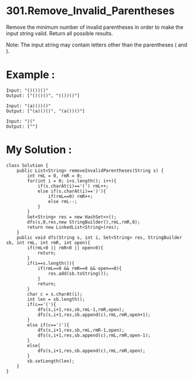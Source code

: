 # 301.Remove_Invalid_Parentheses
Remove the minimum number of invalid parentheses in order to make the input string valid. Return all possible results.

Note: The input string may contain letters other than the parentheses ( and ).

# Example :
```
Input: "()())()"
Output: ["()()()", "(())()"]

Input: "(a)())()"
Output: ["(a)()()", "(a())()"]

Input: ")("
Output: [""]

```



# My Solution :
```
class Solution {
    public List<String> removeInvalidParentheses(String s) {
        int rmL = 0, rmR = 0;
        for(int i = 0; i<s.length(); i++){
            if(s.charAt(i)=='(') rmL++;
            else if(s.charAt(i)==')'){
                if(rmL==0) rmR++;
                else rmL--;
            }
        }
        Set<String> res = new HashSet<>();
        dfs(s,0,res,new StringBuilder(),rmL,rmR,0);
        return new LinkedList<String>(res);
    }
    public void dfs(String s, int i, Set<String> res, StringBuilder sb, int rmL, int rmR, int open){
        if(rmL<0 || rmR<0 || open<0){
            return;
        }
        if(i==s.length()){
            if(rmL==0 && rmR==0 && open==0){
                res.add(sb.toString());
            }
            return;
        }
        char c = s.charAt(i);
        int len = sb.length();
        if(c=='('){
            dfs(s,i+1,res,sb,rmL-1,rmR,open);
            dfs(s,i+1,res,sb.append(c),rmL,rmR,open+1);
        }
        else if(c==')'){
            dfs(s,i+1,res,sb,rmL,rmR-1,open);
            dfs(s,i+1,res,sb.append(c),rmL,rmR,open-1);
        }
        else{
            dfs(s,i+1,res,sb.append(c),rmL,rmR,open);
        }
        sb.setLength(len);
    }
}

```
